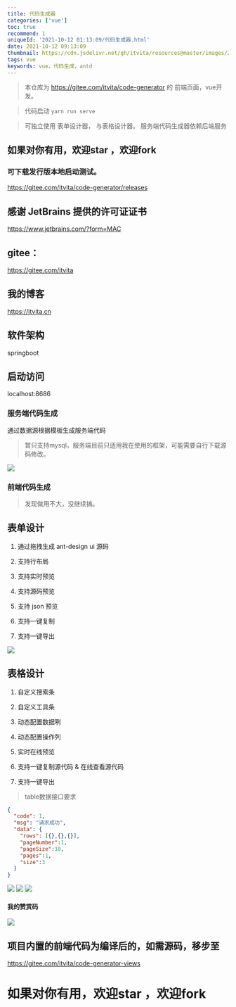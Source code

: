 ```yaml
---
title: 代码生成器
categories: ['vue']
toc: true
recommend: 1
uniqueId: '2021-10-12 01:13:09/代码生成器.html'
date: 2021-10-12 09:13:09
thumbnail: https://cdn.jsdelivr.net/gh/itvita/resources@master/images/20211012091627.jpeg
tags: vue
keywords: vue，代码生成，antd
---
```



> 本仓库为 https://gitee.com/itvita/code-generator 的 前端页面，vue开发。

> 代码启动 `yarn run serve`

> 可独立使用 表单设计器， 与表格设计器。
> 服务端代码生成器依赖后端服务

## 如果对你有用，欢迎star ，欢迎fork

### 可下载发行版本地启动测试。

https://gitee.com/itvita/code-generator/releases

## 感谢 JetBrains 提供的许可证证书
https://www.jetbrains.com/?form=MAC

## gitee：
https://gitee.com/itvita

## 我的博客
https://itvita.cn


## 软件架构
springboot

## 启动访问
localhost:8686

### 服务端代码生成
通过数据源根据模板生成服务端代码 
> 暂只支持mysql，服务端目前只适用我在使用的框架，可能需要自行下载源码修改。

![](https://cdn.jsdelivr.net/gh/itvita/resources@master/images/20210929110935.gif)

### 前端代码生成
>发现做用不大，没继续搞。

## 表单设计

1. 通过拖拽生成 ant-design ui 源码

2. 支持行布局

3. 支持实时预览

4. 支持源码预览

5. 支持 json 预览

6. 支持一键复制

7. 支持一键导出

![](https://cdn.jsdelivr.net/gh/itvita/resources@master/images/20210929112054.gif)

## 表格设计

1. 自定义搜索条

2. 自定义工具条

3. 动态配置数据咧

4. 动态配置操作列

5. 实时在线预览

6. 支持一键复制源代码 & 在线查看源代码

7. 支持一键导出
> table数据接口要求

```json
{
  "code": 1,
  "msg": "请求成功",
  "data": {
    "rows": [{},{},{}],
    "pageNumber":1,
    "pageSize":10,
    "pages":1,
    "size":3
  }
}
```
![](https://cdn.jsdelivr.net/gh/itvita/resources@master/images/20210929141715.gif)
![](https://cdn.jsdelivr.net/gh/itvita/resources@master/images/20210929141732.gif)
![](https://cdn.jsdelivr.net/gh/itvita/resources@master/images/20210929141750.gif)


#### 我的赞赏码

![](https://cdn.jsdelivr.net/gh/itvita/resources@master/images/20210929142140.jpg)


## 项目内置的前端代码为编译后的，如需源码，移步至

https://gitee.com/itvita/code-generator-views

# 如果对你有用，欢迎star ，欢迎fork